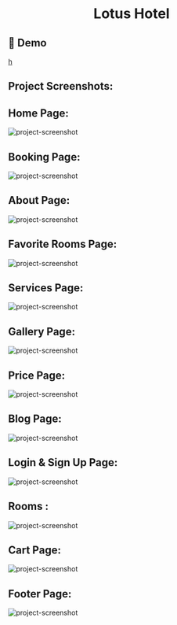 <h1 align="center" id="title">Lotus Hotel</h1>

<h2>🚀 Demo</h2>

[h](h)

<h2>Project Screenshots:</h2>

<h2>Home Page:</h2>
<img src="https://github.com/prajju04/Lotus-hotel/assets/107431207/ac401613-2d4f-43b6-9552-f0b983caeef7" alt="project-screenshot"/">

<h2>Booking Page:</h2>
<img src="https://github.com/prajju04/Lotus-hotel/assets/107431207/c83af57c-5696-4a83-8ecc-ed60b23acad1" alt="project-screenshot"/">

<h2>About Page:</h2>
<img src="https://github.com/prajju04/Lotus-hotel/assets/107431207/17e52c92-d6de-4235-b76b-7448bfe3d2f4" alt="project-screenshot" /">

<h2>Favorite Rooms Page:</h2>
<img src="https://github.com/prajju04/Lotus-hotel/assets/107431207/f0102d20-c4d9-4fd7-8c37-5b363ddf178f" alt="project-screenshot" /">

<h2>Services Page:</h2>
<img src="https://github.com/prajju04/Lotus-hotel/assets/107431207/f95a30fe-38de-49ce-97b1-2c4fa9431cec" alt="project-screenshot" /">

<h2>Gallery Page:</h2>
<img src="https://github.com/prajju04/Lotus-hotel/assets/107431207/50d6f36f-dffe-490c-a24b-5e4438cd0fa4" alt="project-screenshot" /">

<h2>Price  Page:</h2>
<img src="https://github.com/prajju04/Lotus-hotel/assets/107431207/d2184572-778f-4f6d-826f-14fb2b4f6fe1" alt="project-screenshot" /">

<h2>Blog Page:</h2>
<img src="https://github.com/prajju04/Lotus-hotel/assets/107431207/1ad110e5-b2ab-4df9-97c8-dd7160a9b3cd" alt="project-screenshot" /">

<h2>Login & Sign Up Page:</h2>
<img src="https://github.com/prajju04/Lotus-hotel/assets/107431207/9bba19d8-ba54-4060-a9e2-82f5be97fb9d" alt="project-screenshot" /">

<h2>Rooms :</h2>
<img src="https://github.com/prajju04/Lotus-hotel/assets/107431207/43177e80-2786-4c51-8c5d-433fa7319e72" alt="project-screenshot" /">

<h2>Cart Page:</h2>
<img src="https://github.com/prajju04/Lotus-hotel/assets/107431207/86d5016e-359f-49d8-b268-242412d39c07" alt="project-screenshot" /">

<h2>Footer Page:</h2>
<img src="https://github.com/prajju04/Lotus-hotel/assets/107431207/819630ec-952e-4955-a761-081956ca7854" alt="project-screenshot" /">
